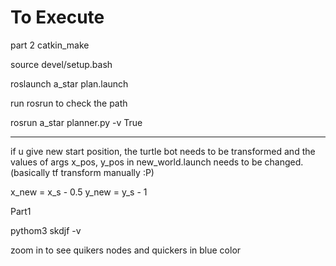 # To Execute
part 2
catkin_make

source devel/setup.bash

roslaunch a_star plan.launch 

run rosrun to check the path

rosrun a_star planner.py -v True


***
if u give new start position, the turtle bot needs to be transformed and the values of args x_pos, y_pos in new_world.launch needs to be changed. (basically tf transform manually :P)

x_new = x_s - 0.5
y_new = y_s - 1


Part1

pythom3 skdjf -v

zoom in to see quikers
nodes and quickers in blue color

